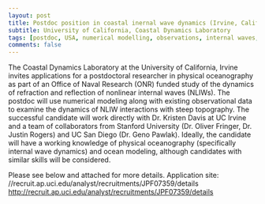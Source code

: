 ```yaml
---
layout: post
title: Postdoc position in coastal inernal wave dynamics (Irvine, California)
subtitle: University of California, Coastal Dynamics Laboratory
tags: [postdoc, USA, numerical modelling, observations, internal waves, coastal ocean]
comments: false
---
```

The Coastal Dynamics Laboratory at the University of California, Irvine invites applications for a postdoctoral researcher in physical oceanography as part of an Office of Naval Research (ONR) funded study of the dynamics of refraction and reflection of nonlinear internal waves (NLIWs). The postdoc will use numerical modeling along with existing observational data to examine the dynamics of NLIW interactions with steep topography. The successful candidate will work directly with Dr. Kristen Davis at UC Irvine and a team of collaborators from Stanford University (Dr. Oliver Fringer,  Dr. Justin Rogers) and UC San Diego (Dr. Geno Pawlak).   Ideally, the candidate will have a working knowledge of physical oceanography (specifically internal wave dynamics) and ocean modeling, although candidates with similar skills will be considered.

Please see below and attached for more details.  Application site: //recruit.ap.uci.edu/analyst/recruitments/JPF07359/details <http://recruit.ap.uci.edu/analyst/recruitments/JPF07359/details>

